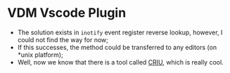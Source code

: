 # VDM Vscode Plugin

* The solution exists in `inotify` event register reverse lookup, however, I could not find the way for now;
* If this successes, the method could be transferred to any editors (on *unix platform);
* Well, now we know that there is a tool called [CRIU](https://github.com/checkpoint-restore), which is really cool.